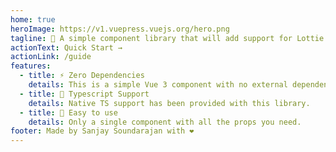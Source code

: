 ```yaml
---
home: true
heroImage: https://v1.vuepress.vuejs.org/hero.png
tagline: 🌟 A simple component library that will add support for Lottie animations for Vue 3
actionText: Quick Start →
actionLink: /guide
features:
  - title: ⚡ Zero Dependencies
    details: This is a simple Vue 3 component with no external dependencies. All the styling is done with pure CSS.
  - title: 🌠 Typescript Support
    details: Native TS support has been provided with this library.
  - title: 🙌 Easy to use
    details: Only a single component with all the props you need.
footer: Made by Sanjay Soundarajan with ❤️
---
```

